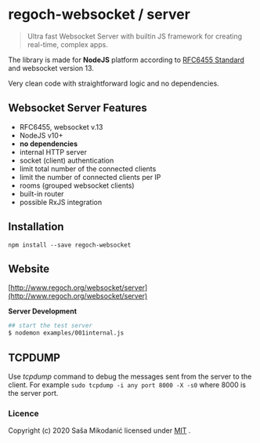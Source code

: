 # regoch-websocket / server
> Ultra fast Websocket Server with builtin JS framework for creating real-time, complex apps.

The library is made for **NodeJS** platform according to [RFC6455 Standard](https://tools.ietf.org/html/rfc6455) and websocket version 13.

Very clean code with straightforward logic and no dependencies.



## Websocket Server Features
- RFC6455, websocket v.13
- NodeJS v10+
- **no dependencies**
- internal HTTP server
- socket (client) authentication
- limit total number of the connected clients
- limit the number of connected clients per IP
- rooms (grouped websocket clients)
- built-in router
- possible RxJS integration



## Installation
```
npm install --save regoch-websocket
```


## Website
[http://www.regoch.org/websocket/server](http://www.regoch.org/websocket/server)




**Server Development**
```bash
## start the test server
$ nodemon examples/001internal.js
```


## TCPDUMP
Use *tcpdump* command to debug the messages sent from the server to the client.
For example ```sudo tcpdump -i any port 8000 -X -s0``` where 8000 is the server port.


### Licence
Copyright (c) 2020 Saša Mikodanić licensed under [MIT](../LICENSE) .

